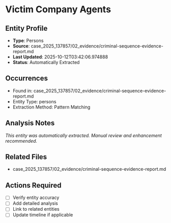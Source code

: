 # Victim Company Agents

## Entity Profile
- **Type**: Persons
- **Source**: case_2025_137857/02_evidence/criminal-sequence-evidence-report.md
- **Last Updated**: 2025-10-12T03:42:06.974888
- **Status**: Automatically Extracted

## Occurrences
- Found in: case_2025_137857/02_evidence/criminal-sequence-evidence-report.md
- Entity Type: persons
- Extraction Method: Pattern Matching

## Analysis Notes
*This entity was automatically extracted. Manual review and enhancement recommended.*

## Related Files
- case_2025_137857/02_evidence/criminal-sequence-evidence-report.md

## Actions Required
- [ ] Verify entity accuracy
- [ ] Add detailed analysis
- [ ] Link to related entities
- [ ] Update timeline if applicable
